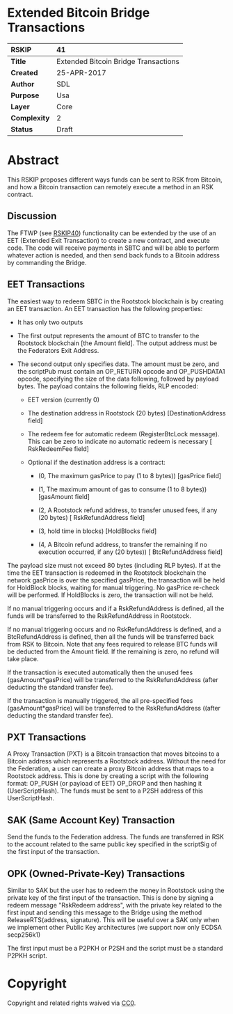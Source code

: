 # Extended Bitcoin Bridge Transactions

|RSKIP          |41           |
| :------------ |:-------------|
|**Title**      |Extended Bitcoin Bridge Transactions|
|**Created**    |25-APR-2017 |
|**Author**     |SDL |
|**Purpose**    |Usa |
|**Layer**      |Core |
|**Complexity** |2 |
|**Status**     |Draft | 

# **Abstract**

This RSKIP proposes different ways funds can be sent to RSK from Bitcoin, and how a Bitcoin transaction can remotely execute a method in an RSK contract.

## Discussion

The FTWP (see [RSKIP40]) functionality can be extended by the use of an EET (Extended Exit Transaction) to create a new contract, and execute code. The code will receive payments in SBTC and will be able to perform whatever action is needed, and then send back funds to a Bitcoin address by commanding the Bridge.

## EET Transactions

The easiest way to redeem SBTC in the Rootstock blockchain is by creating an EET transaction. An EET transaction has the following properties:

* It has only two outputs

* The first output represents the amount of BTC to transfer to the Rootstock blockchain [the Amount field]. The output address must be the Federators Exit Address.

* The second output only specifies data. The amount must be zero, and the scriptPub must contain an OP_RETURN opcode and OP_PUSHDATA1 opcode, specifying the size of the data following, followed by payload bytes. The payload contains the following fields, RLP encoded:

    * EET version (currently 0)

    * The destination address in Rootstock (20 bytes) [DestinationAddress field]

    * The redeem fee for automatic redeem (RegisterBtcLock message). This can be zero to indicate no automatic redeem is necessary [ RskRedeemFee field]

    * Optional if the destination address is a contract:

        * (0, The maximum gasPrice to pay (1 to 8 bytes)) [gasPrice field] 

        * (1, The maximum amount of gas to consume (1 to 8 bytes)) [gasAmount field]

        * (2, A Rootstock refund address, to transfer unused fees, if any (20 bytes) [ RskRefundAddress field]

        * (3, hold time in blocks) [HoldBlocks field]

        * (4, A Bitcoin refund address, to transfer the remaining if no execution occurred, if any (20 bytes)) [ BtcRefundAddress field]

The payload size must not exceed 80 bytes (including RLP bytes). If at the time the EET transaction is redeemed in the Rootstock blockchain the network gasPrice is over the specified gasPrice, the transaction will be held for HoldBlock blocks, waiting for manual triggering. No gasPrice re-check will be performed. If HoldBlocks is zero, the transaction will not be held. 

If no manual triggering occurs and if a RskRefundAddress is defined, all the funds will be transferred to the RskRefundAddress in Rootstock.

If no manual triggering occurs and no RskRefundAddress is defined, and a BtcRefundAddress is defined, then all the funds will be transferred back from RSK to Bitcoin. Note that any fees required to release BTC funds will be deducted from the Amount field. If the remaining is zero, no refund will take place.

If the transaction is executed automatically then the unused fees (gasAmount*gasPrice) will be transferred to the  RskRefundAddress (after deducting the standard transfer fee).

If the transaction is manually triggered, the all pre-specified fees (gasAmount*gasPrice) will be transferred to the RskRefundAddress ((after deducting the standard transfer fee).

## PXT Transactions

A Proxy Transaction (PXT) is a Bitcoin transaction that moves bitcoins to a Bitcoin address which represents a Rootstock address. Without the need for the Federation, a user can create a proxy Bitcoin address that maps to a Rootstock address. This is done by creating a script with the following format: OP_PUSH <RskAddress> (or payload of EET) OP_DROP <Federation script> and then hashing it (UserScriptHash). The funds must be sent to a P2SH address of this UserScriptHash.

## SAK (Same Account Key) Transaction

Send the funds to the Federation address. The funds are transferred in RSK to the account related to the same public key specified in the scriptSig of the first input of the transaction. 

## OPK (Owned-Private-Key) Transactions

Similar to SAK but the user has to redeem the money in Rootstock using the private key of the first input of the transaction. This is done by signing a redeem message "RskRedeem address", with the private key related to the first input and sending this message to the Bridge using the method ReleaseRTS(address, signature). This will be useful over a SAK only when we implement other Public Key architectures (we support now only ECDSA secp256k1)

The first input must be a P2PKH or P2SH and the script must be a standard P2PKH script.

[RSKIP40]: https://github.com/rsksmart/RSKIPs/blob/master/IPs/RSKIP40.md

# **Copyright**

Copyright and related rights waived via [CC0](https://creativecommons.org/publicdomain/zero/1.0/).